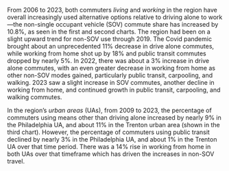 From 2006 to 2023, both commuters *living* and *working* in the region have overall increasingly used alternative options relative to driving alone to work—the non-single occupant vehicle (SOV) commute share has increased by 10.8%, as seen in the first and second charts. The region had been on a slight upward trend for non-SOV use through 2019. The Covid pandemic brought about an unprecedented 11% decrease in drive alone commutes, while working from home shot up by 18% and public transit commutes dropped by nearly 5%. In 2022, there was about a 3% increase in drive alone commutes, with an even greater decrease in working from home as other non-SOV modes gained, particularly public transit, carpooling, and walking. 2023 saw a slight increase in SOV commutes, another decline in working from home, and continued growth in public transit, carpooling, and walking commutes.

In the region’s *urban areas* (UAs), from 2009 to 2023, the percentage of commuters using means other than driving alone increased by nearly 9% in the Philadelphia UA, and about 11% in the Trenton urban area (shown in the third chart). However, the percentage of commuters using public transit declined by nearly 3% in the Philadelphia UA, and about 1% in the Trenton UA over that time period. There was a 14% rise in working from home in both UAs over that timeframe which has driven the increases in non-SOV travel.